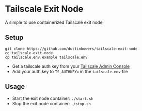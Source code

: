 # Tailscale Exit Node

A simple to use containerized Tailscale exit node

## Setup

```
git clone https://github.com/dustinbowers/tailscale-exit-node
cd tailscale-exit-node
cp tailscale.env.example tailscale.env
```
- Get a tailscale auth key from your [Tailscale Admin Console](https://login.tailscale.com/admin)
- Add your auth key to `TS_AUTHKEY=` in the `tailscale.env` file

## Usage

- Start the exit node container: `./start.sh`
- Stop the exit node container: `./stop.sh`


